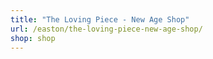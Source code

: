 ```yaml
---
title: "The Loving Piece - New Age Shop"
url: /easton/the-loving-piece-new-age-shop/
shop: shop
---
```

